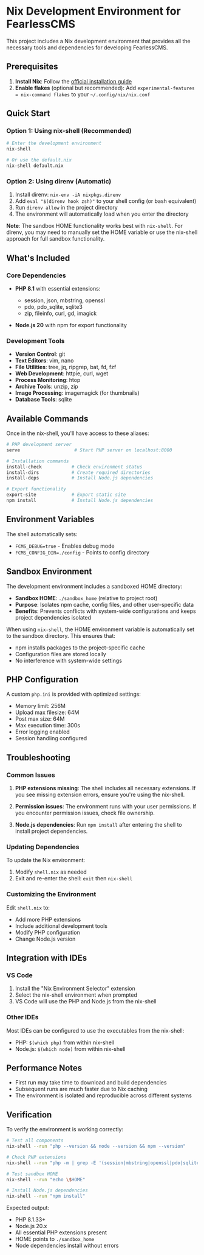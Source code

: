 # Nix Development Environment for FearlessCMS

This project includes a Nix development environment that provides all the necessary tools and dependencies for developing FearlessCMS.

## Prerequisites

1. **Install Nix**: Follow the [official installation guide](https://nixos.org/download.html)
2. **Enable flakes** (optional but recommended): Add `experimental-features = nix-command flakes` to your `~/.config/nix/nix.conf`

## Quick Start

### Option 1: Using nix-shell (Recommended)

```bash
# Enter the development environment
nix-shell

# Or use the default.nix
nix-shell default.nix
```

### Option 2: Using direnv (Automatic)

1. Install direnv: `nix-env -iA nixpkgs.direnv`
2. Add `eval "$(direnv hook zsh)"` to your shell config (or bash equivalent)
3. Run `direnv allow` in the project directory
4. The environment will automatically load when you enter the directory

**Note**: The sandbox HOME functionality works best with `nix-shell`. For direnv, you may need to manually set the HOME variable or use the nix-shell approach for full sandbox functionality.

## What's Included

### Core Dependencies
- **PHP 8.1** with essential extensions:
  - session, json, mbstring, openssl
  - pdo, pdo_sqlite, sqlite3
  - zip, fileinfo, curl, gd, imagick

- **Node.js 20** with npm for export functionality

### Development Tools
- **Version Control**: git
- **Text Editors**: vim, nano
- **File Utilities**: tree, jq, ripgrep, bat, fd, fzf
- **Web Development**: httpie, curl, wget
- **Process Monitoring**: htop
- **Archive Tools**: unzip, zip
- **Image Processing**: imagemagick (for thumbnails)
- **Database Tools**: sqlite

## Available Commands

Once in the nix-shell, you'll have access to these aliases:

```bash
# PHP development server
serve                    # Start PHP server on localhost:8000

# Installation commands
install-check           # Check environment status
install-dirs            # Create required directories
install-deps            # Install Node.js dependencies

# Export functionality
export-site             # Export static site
npm install             # Install Node.js dependencies
```

## Environment Variables

The shell automatically sets:
- `FCMS_DEBUG=true` - Enables debug mode
- `FCMS_CONFIG_DIR=./config` - Points to config directory

## Sandbox Environment

The development environment includes a sandboxed HOME directory:
- **Sandbox HOME**: `./sandbox_home` (relative to project root)
- **Purpose**: Isolates npm cache, config files, and other user-specific data
- **Benefits**: Prevents conflicts with system-wide configurations and keeps project dependencies isolated

When using `nix-shell`, the HOME environment variable is automatically set to the sandbox directory. This ensures that:
- npm installs packages to the project-specific cache
- Configuration files are stored locally
- No interference with system-wide settings

## PHP Configuration

A custom `php.ini` is provided with optimized settings:
- Memory limit: 256M
- Upload max filesize: 64M
- Post max size: 64M
- Max execution time: 300s
- Error logging enabled
- Session handling configured

## Troubleshooting

### Common Issues

1. **PHP extensions missing**: The shell includes all necessary extensions. If you see missing extension errors, ensure you're using the nix-shell.

2. **Permission issues**: The environment runs with your user permissions. If you encounter permission issues, check file ownership.

3. **Node.js dependencies**: Run `npm install` after entering the shell to install project dependencies.

### Updating Dependencies

To update the Nix environment:
1. Modify `shell.nix` as needed
2. Exit and re-enter the shell: `exit` then `nix-shell`

### Customizing the Environment

Edit `shell.nix` to:
- Add more PHP extensions
- Include additional development tools
- Modify PHP configuration
- Change Node.js version

## Integration with IDEs

### VS Code
1. Install the "Nix Environment Selector" extension
2. Select the nix-shell environment when prompted
3. VS Code will use the PHP and Node.js from the nix-shell

### Other IDEs
Most IDEs can be configured to use the executables from the nix-shell:
- PHP: `$(which php)` from within nix-shell
- Node.js: `$(which node)` from within nix-shell

## Performance Notes

- First run may take time to download and build dependencies
- Subsequent runs are much faster due to Nix caching
- The environment is isolated and reproducible across different systems

## Verification

To verify the environment is working correctly:

```bash
# Test all components
nix-shell --run "php --version && node --version && npm --version"

# Check PHP extensions
nix-shell --run "php -m | grep -E '(session|mbstring|openssl|pdo|sqlite|curl|gd|zip)'"

# Test sandbox HOME
nix-shell --run "echo \$HOME"

# Install Node.js dependencies
nix-shell --run "npm install"
```

Expected output:
- PHP 8.1.33+
- Node.js 20.x
- All essential PHP extensions present
- HOME points to `./sandbox_home`
- Node dependencies install without errors 